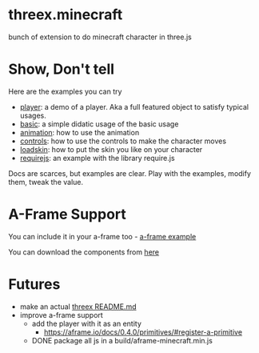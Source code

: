 threex.minecraft
================

bunch of extension to do minecraft character in three.js


# Show, Don't tell
Here are the examples you can try

* [player](https://jeromeetienne.github.io/threex.minecraft/examples/player.html): a demo of a player. Aka a full featured object to satisfy typical usages.
* [basic](https://jeromeetienne.github.io/threex.minecraft/examples/basic.html): a simple didatic usage of the basic usage
* [animation](https://jeromeetienne.github.io/threex.minecraft/examples/animation.html): how to use the animation
* [controls](https://jeromeetienne.github.io/threex.minecraft/examples/controls.html): how to use the controls to make the character moves
* [loadskin](https://jeromeetienne.github.io/threex.minecraft/examples/loadskin.html): how to put the skin you like on your character
* [requirejs](https://jeromeetienne.github.io/threex.minecraft/examples/requirejs.html): an example with the library require.js

Docs are scarces, but examples are clear. Play with the examples, modify them, tweak the value. 

# A-Frame Support
You can include it in your a-frame too - [a-frame example](https://jeromeetienne.github.io/threex.minecraft/a-frame/examples/aframe-minecraft.html)

You can download the components from [here](https://jeromeetienne.github.io/threex.minecraft/a-frame/build/aframe-minecraft.js)

# Futures
- make an actual [threex README.md](https://github.com/jeromeetienne/threex.sample/blob/master/README.md)
- improve a-frame support
  - add the player with it as an entity
    - https://aframe.io/docs/0.4.0/primitives/#register-a-primitive
  - DONE package all js in a build/aframe-minecraft.min.js
